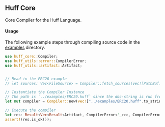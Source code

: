 ## Huff Core

Core Compiler for the Huff Language.

#### Usage

The following example steps through compiling source code in the [examples](./examples/) directory.

```rust
use huff_core::Compiler;
use huff_utils::error::CompilerError;
use huff_utils::artifact::Artifact;


// Read in the ERC20 example
// let sources: Vec<FileSource> = Compiler::fetch_sources(vec![PathBuf::from("./examples/ERC20.huff")]);

// Instantiate the Compiler Instance
// The path is `../examples/ERC20.huff` since the doc-string is run from inside the `src/` directory
let mut compiler = Compiler::new(vec!["../examples/ERC20.huff".to_string()], None, None, false);

// Execute the compiler
let res: Result<Vec<Result<Artifact, CompilerError<'_>>>, CompilerError<'_>> = compiler.execute();
assert!(res.is_ok());
```

